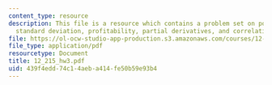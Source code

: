 ```yaml
---
content_type: resource
description: This file is a resource which contains a problem set on polynomial, matrix,
  standard deviation, profitability, partial derivatives, and correlation.
file: https://ol-ocw-studio-app-production.s3.amazonaws.com/courses/12-215-modern-navigation-fall-2006/439f4edd74c14aeba414fe50b59e93b4_12_215_hw3.pdf
file_type: application/pdf
resourcetype: Document
title: 12_215_hw3.pdf
uid: 439f4edd-74c1-4aeb-a414-fe50b59e93b4
---
```

